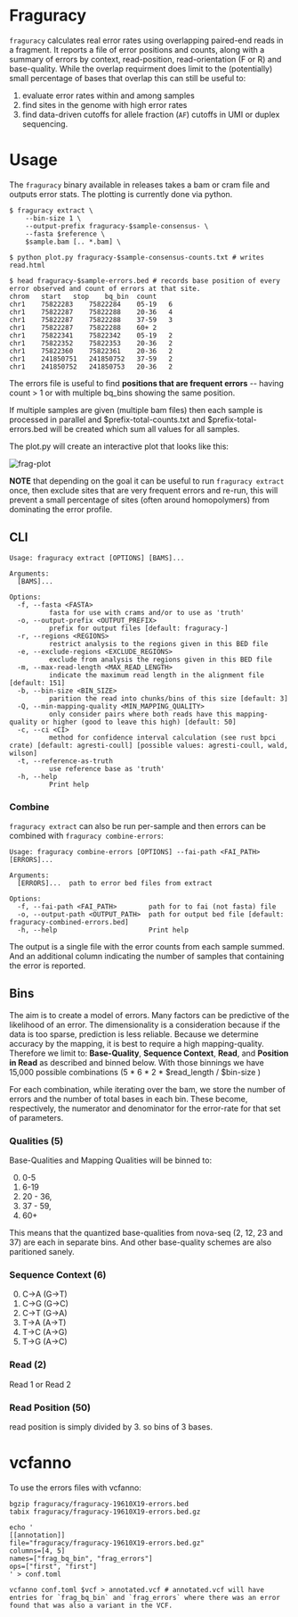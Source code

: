 # Fraguracy

`fraguracy` calculates real error rates using overlapping paired-end reads in a fragment.
It reports a file of error positions and counts, along with a summary of errors by context, read-position, read-orientation (F or R) and base-quality.
While the overlap requirment does limit to the (potentially) small percentage of bases that overlap this can
still be useful to:

1. evaluate error rates within and among samples
2. find sites in the genome with high error rates
3. find data-driven cutoffs for allele fraction (`AF`) cutoffs in UMI or duplex sequencing.

# Usage

The `fraguracy` binary available in releases takes a bam or cram file and outputs error stats. The plotting is currently done via python.

```
$ fraguracy extract \
    --bin-size 1 \
    --output-prefix fraguracy-$sample-consensus- \
    --fasta $reference \
    $sample.bam [.. *.bam] \

$ python plot.py fraguracy-$sample-consensus-counts.txt # writes read.html

$ head fraguracy-$sample-errors.bed # records base position of every error observed and count of errors at that site.
chrom	start	stop	bq_bin	count
chr1	75822283	75822284	05-19	6	
chr1	75822287	75822288	20-36	4	
chr1	75822287	75822288	37-59	3	
chr1	75822287	75822288	60+	2	
chr1	75822341	75822342	05-19	2	
chr1	75822352	75822353	20-36	2	
chr1	75822360	75822361	20-36	2	
chr1	241850751	241850752	37-59	2	
chr1	241850752	241850753	20-36	2	
```

The errors file is useful to find **positions that are frequent errors** -- having count > 1 or with multiple bq_bins showing the same position.

If multiple samples are given (multiple bam files) then each sample is processed in parallel and $prefix-total-counts.txt and $prefix-total-errors.bed will
be created which sum all values for all samples.

The plot.py will create an interactive plot that looks like this:

![frag-plot](https://user-images.githubusercontent.com/1739/225074861-7b5098d1-b5e9-4bab-8971-0a278f182aaa.png)

**NOTE** that depending on the goal it can be useful to run `fraguracy extract` once, then exclude sites that are very frequent errors and re-run,
this will prevent a small percentage of sites (often around homopolymers) from dominating the error profile.

## CLI

```
Usage: fraguracy extract [OPTIONS] [BAMS]...

Arguments:
  [BAMS]...  

Options:
  -f, --fasta <FASTA>
          fasta for use with crams and/or to use as 'truth'
  -o, --output-prefix <OUTPUT_PREFIX>
          prefix for output files [default: fraguracy-]
  -r, --regions <REGIONS>
          restrict analysis to the regions given in this BED file
  -e, --exclude-regions <EXCLUDE_REGIONS>
          exclude from analysis the regions given in this BED file
  -m, --max-read-length <MAX_READ_LENGTH>
          indicate the maximum read length in the alignment file [default: 151]
  -b, --bin-size <BIN_SIZE>
          parition the read into chunks/bins of this size [default: 3]
  -Q, --min-mapping-quality <MIN_MAPPING_QUALITY>
          only consider pairs where both reads have this mapping-quality or higher (good to leave this high) [default: 50]
  -c, --ci <CI>
          method for confidence interval calculation (see rust bpci crate) [default: agresti-coull] [possible values: agresti-coull, wald, wilson]
  -t, --reference-as-truth
          use reference base as 'truth'
  -h, --help
          Print help
```

### Combine

`fraguracy extract` can also be run per-sample and then errors can be combined with `fraguracy combine-errors`:

```
Usage: fraguracy combine-errors [OPTIONS] --fai-path <FAI_PATH> [ERRORS]...

Arguments:
  [ERRORS]...  path to error bed files from extract

Options:
  -f, --fai-path <FAI_PATH>        path for to fai (not fasta) file
  -o, --output-path <OUTPUT_PATH>  path for output bed file [default: fraguracy-combined-errors.bed]
  -h, --help                       Print help
```

The output is a single file with the error counts from each sample summed. And an additional column indicating the
number of samples that containing the error is reported.


## Bins

The aim is to create a model of errors. Many factors can be predictive of the likelihood of an error.
The dimensionality is a consideration because if the data is too sparse, prediction is less reliable.
Because we determine accuracy by the mapping, it is best to require a high mapping-quality.
Therefore we limit to: **Base-Quality**, **Sequence Context**, **Read**, and **Position in Read**
as described and binned below. With those binnings we have 15,000 possible combinations (5 * 6 * 2 * $read_length / $bin-size )

For each combination, while iterating over the bam, we store the number of errors and the number of total bases
in each bin. These become, respectively, the numerator and denominator for the error-rate for that set of parameters.

### Qualities (5)

Base-Qualities and Mapping Qualities will be binned to:

0. 0-5
1. 6-19
2. 20 - 36,
3. 37 - 59,
4. 60+

This means that the quantized base-qualities from nova-seq (2, 12, 23 and 37) are each in separate bins.
And other base-quality schemes are also paritioned sanely.

### Sequence Context (6)

0. C->A (G->T)
1. C->G (G->C)
2. C->T (G->A)
3. T->A (A->T)
4. T->C (A->G)
5. T->G (A->C)

### Read (2)

Read 1 or Read 2

### Read Position (50)

read position is simply divided by 3. so bins of 3 bases.


# vcfanno

To use the errors files with vcfanno:

```
bgzip fraguracy/fraguracy-19610X19-errors.bed
tabix fraguracy/fraguracy-19610X19-errors.bed.gz

echo '
[[annotation]]
file="fraguracy/fraguracy-19610X19-errors.bed.gz"
columns=[4, 5]
names=["frag_bq_bin", "frag_errors"]
ops=["first", "first"]
' > conf.toml

vcfanno conf.toml $vcf > annotated.vcf # annotated.vcf will have entries for `frag_bq_bin` and `frag_errors` where there was an error found that was also a variant in the VCF.
```

